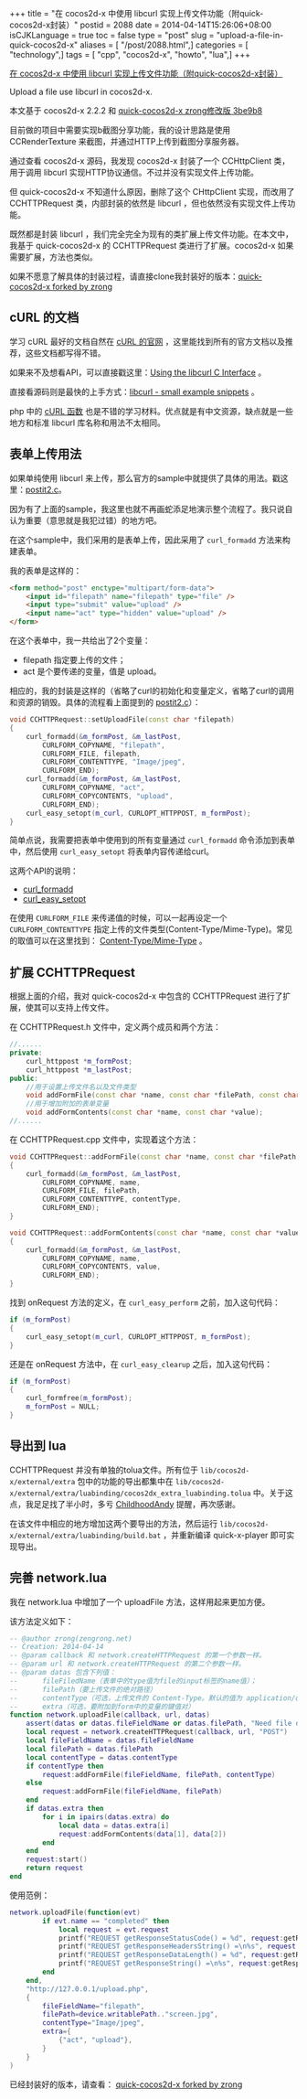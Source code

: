 +++
title = "在 cocos2d-x 中使用 libcurl 实现上传文件功能（附quick-cocos2d-x封装）"
postid = 2088
date = 2014-04-14T15:26:06+08:00
isCJKLanguage = true
toc = false
type = "post"
slug = "upload-a-file-in-quick-cocos2d-x"
aliases = [ "/post/2088.html",]
categories = [ "technology",]
tags = [ "cpp", "cocos2d-x", "howto", "lua",]
+++


[在 cocos2d-x 中使用 libcurl 实现上传文件功能（附quick-cocos2d-x封装）](https://blog.zengrong.net/post/2088.html)

Upload a file use libcurl in cocos2d-x.

本文基于 cocos2d-x 2.2.2 和 [quick-cocos2d-x zrong修改版 3be9b8][1]

目前做的项目中需要实现b截图分享功能，我的设计思路是使用 CCRenderTexture 来截图，并通过HTTP上传到截图分享服务器。

通过查看 cocos2d-x 源码，我发现 cocos2d-x 封装了一个 CCHttpClient 类，用于调用 libcurl 实现HTTP协议通信。不过并没有实现文件上传功能。

但 quick-cocos2d-x 不知道什么原因，删除了这个 CHttpClient 实现，而改用了 CCHTTPRequest 类，内部封装的依然是 libcurl ，但也依然没有实现文件上传功能。

既然都是封装 libcurl ，我们完全完全为现有的类扩展上传文件功能。在本文中，我基于 quick-cocos2d-x 的 CCHTTPRequest 类进行了扩展。cocos2d-x 如果需要扩展，方法也类似。<!--more-->

如果不愿意了解具体的封装过程，请直接clone我封装好的版本：[quick-cocos2d-x forked by zrong][11]

## cURL 的文档

学习 cURL 最好的文档自然在 [cURL 的官网][2] ，这里能找到所有的官方文档以及推荐，这些文档都写得不错。

如果来不及想看API，可以直接戳这里：[Using the libcurl C Interface][3] 。

直接看源码则是最快的上手方式：[libcurl - small example snippets][4] 。

php 中的 [cURL 函数][5] 也是不错的学习材料。优点就是有中文资源，缺点就是一些地方和标准 libcurl 库名称和用法不太相同。

## 表单上传用法

如果单纯使用 libcurl 来上传，那么官方的sample中就提供了具体的用法。戳这里：[postit2.c][6]。

因为有了上面的sample，我这里也就不再画蛇添足地演示整个流程了。我只说自认为重要（意思就是我犯过错）的地方吧。

在这个sample中，我们采用的是表单上传，因此采用了 `curl_formadd` 方法来构建表单。

我的表单是这样的：

```html
<form method="post" enctype="multipart/form-data">
	<input id="filepath" name="filepath" type="file" />
	<input type="submit" value="upload" />
	<input name="act" type="hidden" value="upload" />
</form>
```

在这个表单中，我一共给出了2个变量：

* filepath 指定要上传的文件；
* act 是个要传递的变量，值是 upload。

相应的，我的封装是这样的（省略了curl的初始化和变量定义，省略了curl的调用和资源的销毁。具体的流程看上面提到的 [postit2.c][6]）：

```c++
void CCHTTPRequest::setUploadFile(const char *filepath)
{
	curl_formadd(&m_formPost, &m_lastPost, 
		CURLFORM_COPYNAME, "filepath",
		CURLFORM_FILE, filepath,
		CURLFORM_CONTENTTYPE, "Image/jpeg",
		CURLFORM_END);
	curl_formadd(&m_formPost, &m_lastPost,
		CURLFORM_COPYNAME, "act",
		CURLFORM_COPYCONTENTS, "upload",
		CURLFORM_END);
	curl_easy_setopt(m_curl, CURLOPT_HTTPPOST, m_formPost);
}
```

简单点说，我需要把表单中使用到的所有变量通过 `curl_formadd` 命令添加到表单中，然后使用 `curl_easy_setopt` 将表单内容传递给curl。

这两个API的说明：

* [curl_formadd][7]
* [curl_easy_setopt][8]

在使用 `CURLFORM_FILE` 来传递值的时候，可以一起再设定一个 `CURLFORM_CONTENTTYPE` 指定上传的文件类型(Content-Type/Mime-Type)。常见的取值可以在这里找到： [Content-Type/Mime-Type][9]  。

## 扩展 CCHTTPRequest

根据上面的介绍，我对 quick-cocos2d-x 中包含的 CCHTTPRequest 进行了扩展，使其可以支持上传文件。

在 CCHTTPRequest.h 文件中，定义两个成员和两个方法：

```c++
//......
private:
	curl_httppost *m_formPost;
	curl_httppost *m_lastPost;
public:
	//用于设置上传文件名以及文件类型
	void addFormFile(const char *name, const char *filePath, const char *fileType="application/octet-stream");
	//用于增加附加的表单变量
	void addFormContents(const char *name, const char *value);
//......
```

在 CCHTTPRequest.cpp 文件中，实现着这个方法：

```c++
void CCHTTPRequest::addFormFile(const char *name, const char *filePath, const char *contentType)
{
	curl_formadd(&m_formPost, &m_lastPost,
		CURLFORM_COPYNAME, name,
		CURLFORM_FILE, filePath,
		CURLFORM_CONTENTTYPE, contentType,
		CURLFORM_END);
}

void CCHTTPRequest::addFormContents(const char *name, const char *value)
{
	curl_formadd(&m_formPost, &m_lastPost,
		CURLFORM_COPYNAME, name,
		CURLFORM_COPYCONTENTS, value,
		CURLFORM_END);
}
```

找到 onRequest 方法的定义，在 `curl_easy_perform` 之前，加入这句代码：

```c++
if (m_formPost)
{
	curl_easy_setopt(m_curl, CURLOPT_HTTPPOST, m_formPost);
}
```

还是在 onRequest 方法中，在 `curl_easy_clearup` 之后，加入这句代码：

``` c++
if (m_formPost)
{
	curl_formfree(m_formPost);
	m_formPost = NULL;
}
```

## 导出到 lua

CCHTTPRequest 并没有单独的tolua文件。所有位于 `lib/cocos2d-x/external/extra` 包中的功能的导出都集中在 `lib/cocos2d-x/external/extra/luabinding/cocos2dx_extra_luabinding.tolua` 中。关于这点，我足足找了半小时，多亏 [ChildhoodAndy][10] 提醒，再次感谢。

在该文件中相应的地方增加这两个要导出的方法，然后运行 `lib/cocos2d-x/external/extra/luabinding/build.bat` ，并重新编译 quick-x-player 即可实现导出。

## 完善 network.lua

我在 network.lua 中增加了一个 uploadFile 方法，这样用起来更加方便。

该方法定义如下：

```lua
-- @author zrong(zengrong.net)
-- Creation: 2014-04-14
-- @param callback 和 network.createHTTPRequest 的第一个参数一样。
-- @param url 和 network.createHTTPRequest 的第二个参数一样。
-- @param datas 包含下列值：
-- 		fileFiledName（表单中的type值为file的input标签的name值）；
-- 		filePath（要上传文件的绝对路径）
-- 		contentType（可选，上传文件的 Content-Type。默认的值为 application/octet-stream）
-- 		extra（可选，要附加到form中的变量的键值对） 
function network.uploadFile(callback, url, datas)
	assert(datas or datas.fileFieldName or datas.filePath, "Need file datas!")
	local request = network.createHTTPRequest(callback, url, "POST")
	local fileFieldName = datas.fileFieldName
	local filePath = datas.filePath
	local contentType = datas.contentType
	if contentType then
		request:addFormFile(fileFieldName, filePath, contentType)
	else
		request:addFormFile(fileFieldName, filePath)
	end
	if datas.extra then
		for i in ipairs(datas.extra) do
			local data = datas.extra[i]
			request:addFormContents(data[1], data[2])
		end
	end
	request:start()
	return request
end
```

使用范例：

```lua
network.uploadFile(function(evt)
		if evt.name == "completed" then
			local request = evt.request
			printf("REQUEST getResponseStatusCode() = %d", request:getResponseStatusCode())
			printf("REQUEST getResponseHeadersString() =\n%s", request:getResponseHeadersString())
			printf("REQUEST getResponseDataLength() = %d", request:getResponseDataLength())
			printf("REQUEST getResponseString() =\n%s", request:getResponseString())
		end
	end,
	"http://127.0.0.1/upload.php",
	{
		fileFieldName="filepath",
		filePath=device.writablePath.."screen.jpg",
		contentType="Image/jpeg",
		extra={
			{"act", "upload"},
		}
	}
)
```

已经封装好的版本，请查看： [quick-cocos2d-x forked by zrong][11]

[1]: https://github.com/zrong/quick-cocos2d-x/tree/3be9b8a6caeb7d2fac36de1d721c0c57c6635a85
[2]: http://curl.haxx.se/docs/
[3]: http://curl.haxx.se/libcurl/c/
[4]: http://curl.haxx.se/libcurl/c/example.html
[5]: https://php.net/manual/zh/ref.curl.php
[6]: http://curl.haxx.se/libcurl/c/postit2.html
[7]: http://curl.haxx.se/libcurl/c/curl_formadd.html
[8]: http://curl.haxx.se/libcurl/c/curl_easy_setopt.html
[9]: http://tool.oschina.net/commons
[10]: http://childhood.logdown.com/
[11]: https://github.com/zrong/quick-cocos2d-x/
